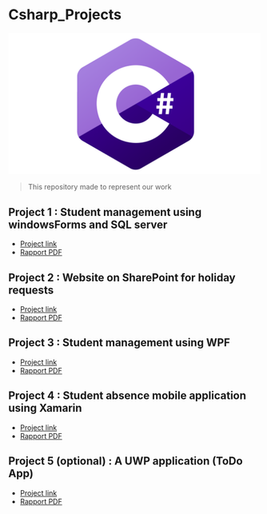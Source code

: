 # Csharp_Projects

![C-Sharp](C-Sharp.png)
>This repository made to represent our work

## Project 1 : **Student management using windowsForms and SQL server**

* <a href="https://github.com/zirax007/WindowsForms" target="_blank">Project link</a>
* <a href="https://drive.google.com/file/d/1z2Aui4ZIg7xZwINENpr8FtOYltFpKsfz/view?usp=sharing" target="_blank">Rapport PDF</a>

## Project 2 : **Website on SharePoint for holiday requests**

* <a href="https://univcadiayyad.sharepoint.com/sites/ENSASEspacedepersonnels" target="_blank">Project link</a>
* <a href="https://drive.google.com/file/d/1LyaLej5IB4KZIOiD9NewnkUrV8cmc_sA/view?usp=sharing" target="_blank">Rapport PDF</a>

## Project 3 : **Student management using WPF**

* <a href="https://github.com/zirax007/StudentManagerWPF" target="_blank">Project link</a>
* <a href="https://drive.google.com/file/d/1yAudAeQODMtbitoKhkhxCga6oRIOJIhj/view?usp=sharing" target="_blank">Rapport PDF</a>

## Project 4 : **Student absence mobile application using Xamarin**

* <a href="https://github.com/zirax007/XamarinProjetct" target="_blank">Project link</a>
* <a href="https://drive.google.com/file/d/1Se9uTtD5zdxyWKKS3e2EK_6nobC7LpU8/view?usp=sharing" target="_blank">Rapport PDF</a>

## Project 5 (optional) : **A UWP application (ToDo App)**

* <a href="https://github.com/zirax007/UWP-ToDo" target="_blank">Project link</a>
* <a href="https://drive.google.com/file/d/1eIH-2XbngybtdfUw2mYfxgaevRBeO-LT/view?usp=sharing" target="_blank">Rapport PDF</a>
